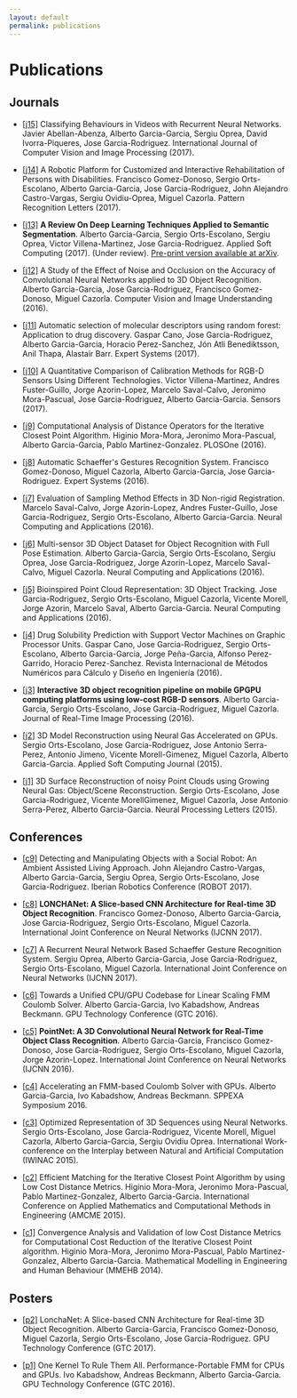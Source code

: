 ```yaml
---
layout: default
permalink: publications
---
```


# Publications

## Journals

- [[j15]](https://www.igi-global.com/article/classifying-behaviours-in-videos-with-recurrent-neural-networks/195006) Classifying Behaviours in Videos with Recurrent Neural Networks. Javier Abellan-Abenza, Alberto Garcia-Garcia, Sergiu Oprea, David Ivorra-Piqueres, Jose Garcia-Rodriguez. International Journal of Computer Vision and Image Processing (2017).

- [[j14]](http://www.sciencedirect.com/science/article/pii/S0167865517301903) A Robotic Platform for Customized and Interactive Rehabilitation of Persons with Disabilities. Francisco Gomez-Donoso, Sergio Orts-Escolano, Alberto Garcia-Garcia, Jose Garcia-Rodriguez, John Alejandro Castro-Vargas, Sergiu Ovidiu-Oprea, Miguel Cazorla. Pattern Recognition Letters (2017).

- [[j13]](https://arxiv.org/abs/1704.06857) __A Review On Deep Learning Techniques Applied to Semantic Segmentation__. Alberto Garcia-Garcia, Sergio Orts-Escolano, Sergiu Oprea, Victor Villena-Martinez, Jose Garcia-Rodriguez. Applied Soft Computing (2017). (Under review). [Pre-print version available at arXiv](https://arxiv.org/abs/1704.06857).

- [[j12]](http://www.sciencedirect.com/science/article/pii/S1077314217301182) A Study of the Effect of Noise and Occlusion on the Accuracy of Convolutional Neural Networks applied to 3D Object Recognition. Alberto Garcia-Garcia, Jose Garcia-Rodriguez, Francisco Gomez-Donoso, Miguel Cazorla. Computer Vision and Image Understanding (2016).

- [[j11]](http://www.sciencedirect.com/science/article/pii/S0957417416306819) Automatic selection of molecular descriptors using random forest: Application to drug discovery. Gaspar Cano, Jose Garcia-Rodriguez, Alberto Garcia-Garcia, Horacio Perez-Sanchez, Jón Atli Benediktsson, Anil Thapa, Alastair Barr. Expert Systems (2017).

- [[j10]](http://www.mdpi.com/1424-8220/17/2/243/htm) A Quantitative Comparison of Calibration Methods for RGB-D Sensors Using Different Technologies. Victor Villena-Martinez, Andres Fuster-Guillo, Jorge Azorin-Lopez, Marcelo Saval-Calvo, Jeronimo Mora-Pascual, Jose Garcia-Rodriguez, Alberto Garcia-Garcia. Sensors (2017).

- [[j9]](http://journals.plos.org/plosone/article?id=10.1371/journal.pone.0164694) Computational Analysis of Distance Operators for the Iterative Closest Point Algorithm. Higinio Mora-Mora, Jeronimo Mora-Pascual, Alberto Garcia-Garcia, Pablo Martinez-Gonzalez. PLOSOne (2016).

- [[j8]](http://onlinelibrary.wiley.com/doi/10.1111/exsy.12160/abstract) Automatic Schaeffer's Gestures Recognition System. Francisco Gomez-Donoso, Miguel Cazorla, Alberto Garcia-Garcia, Jose Garcia-Rodriguez. Expert Systems (2016).

- [[j7]](http://link.springer.com/article/10.1007/s00521-016-2258-z) Evaluation of Sampling Method Effects in 3D Non-rigid Registration. Marcelo Saval-Calvo, Jorge Azorin-Lopez, Andres Fuster-Guillo, Jose Garcia-Rodriguez, Sergio Orts-Escolano, Alberto Garcia-Garcia. Neural Computing and Applications (2016).

- [[j6]](http://link.springer.com/article/10.1007%2Fs00521-016-2224-9) Multi-sensor 3D Object Dataset for Object Recognition with Full Pose Estimation. Alberto Garcia-Garcia, Sergio Orts-Escolano, Sergiu Oprea, Jose Garcia-Rodriguez, Jorge Azorin-Lopez, Marcelo Saval-Calvo, Miguel Cazorla. Neural Computing and Applications (2016).

- [[j5]](http://link.springer.com/article/10.1007/s00521-016-2585-0) Bioinspired Point Cloud Representation: 3D Object Tracking. Jose Garcia-Rodriguez, Sergio Orts-Escolano, Miguel Cazorla, Vicente Morell, Jorge Azorin, Marcelo Saval, Alberto Garcia-Garcia. Neural Computing and Applications (2016). 

- [[j4]](http://www.sciencedirect.com/science/article/pii/S0213131516000067) Drug Solubility Prediction with Support Vector Machines on Graphic Processor Units. Gaspar Cano, Jose Garcia-Rodriguez, Sergio Orts-Escolano, Alberto Garcia-Garcia, Jorge Peña-Garcia, Alfonso Perez-Garrido, Horacio Perez-Sanchez. Revista Internacional de Métodos Numéricos para Cálculo y Diseño en Ingeniería (2016).

- [[j3]](http://link.springer.com/article/10.1007/s11554-016-0607-x) __Interactive 3D object recognition pipeline on mobile GPGPU computing platforms using low-cost RGB-D sensors__. Alberto Garcia-Garcia, Sergio Orts-Escolano, Jose Garcia-Rodriguez, Miguel Cazorla. Journal of Real-Time Image Processing (2016).

- [[j2]](http://www.sciencedirect.com/science/article/pii/S1568494615002008) 3D Model Reconstruction using Neural Gas Accelerated on GPUs. Sergio Orts-Escolano, Jose Garcia-Rodriguez, Jose Antonio Serra-Perez, Antonio Jimeno, Vicente Morell-Gimenez, Miguel Cazorla, Alberto Garcia-Garcia. Applied Soft Computing Journal (2015).

- [[j1]](http://link.springer.com/article/10.1007%2Fs11063-015-9421-x) 3D Surface Reconstruction of noisy Point Clouds using Growing Neural Gas: Object/Scene Reconstruction. Sergio Orts-Escolano, Jose Garcia-Rodriguez, Vicente MorellGimenez, Miguel Cazorla, Jose Antonio Serra-Perez, Alberto Garcia-Garcia. Neural Processing Letters (2015).

## Conferences

- [[c9]](https://link.springer.com/chapter/10.1007/978-3-319-70833-1_50) Detecting and Manipulating Objects with a Social Robot: An Ambient Assisted Living Approach. John Alejandro Castro-Vargas, Alberto Garcia-Garcia, Sergiu Oprea, Sergio Orts-Escolano, Jose Garcia-Rodriguez. Iberian Robotics Conference (ROBOT 2017).

- [[c8]](http://ieeexplore.ieee.org/abstract/document/7965883/) __LONCHANet: A Slice-based CNN Architecture for Real-time 3D Object Recognition__. Francisco Gomez-Donoso, Alberto Garcia-Garcia, Jose Garcia-Rodriguez, Sergio Orts-Escolano, Miguel Cazorla. International Joint Conference on Neural Networks (IJCNN 2017).

- [[c7]](http://ieeexplore.ieee.org/abstract/document/7965885/) A Recurrent Neural Network Based Schaeffer Gesture Recognition System. Sergiu Oprea, Alberto Garcia-Garcia, Jose Garcia-Rodriguez, Sergio Orts-Escolano, Miguel Cazorla. International Joint Conference on Neural Networks (IJCNN 2017).

- [[c6]](http://on-demand.gputechconf.com/gtc/2016/presentation/s6286-albert-garcia-towards-a-unified-cpu-gpu-codebase.pdf) Towards a Unified CPU/GPU Codebase for Linear Scaling FMM Coulomb Solver. Alberto Garcia-Garcia, Ivo Kabadshow, Andreas Beckmann. GPU Technology Conference (GTC 2016).

- [[c5]](http://ieeexplore.ieee.org/abstract/document/7727386/) __PointNet: A 3D Convolutional Neural Network for Real-Time Object Class Recognition__. Alberto Garcia-Garcia, Francisco Gomez-Donoso, Jose Garcia-Rodriguez, Sergio Orts-Escolano, Miguel Cazorla, Jorge Azorin-Lopez. International Joint Conference on Neural Networks (IJCNN 2016).

- [[c4]](http://link.springer.com/chapter/10.1007/978-3-319-40528-5_22) Accelerating an FMM-based Coulomb Solver with GPUs. Alberto Garcia-Garcia, Ivo Kabadshow, Andreas Beckmann. SPPEXA Symposium 2016.

- [[c3]](http://link.springer.com/chapter/10.1007/978-3-319-18833-1_27) Optimized Representation of 3D Sequences using Neural Networks. Sergio Orts-Escolano, Jose Garcia-Rodriguez, Vicente Morell, Miguel Cazorla, Alberto Garcia-Garcia, Sergiu Ovidiu Oprea. International Work-conference on the Interplay between Natural and Artificial Computation (IWINAC 2015). 

- [[c2]]() Efficient Matching for the Iterative Closest Point Algorithm by using Low Cost Distance Metrics. Higinio Mora-Mora, Jeronimo Mora-Pascual, Pablo Martinez-Gonzalez, Alberto Garcia-Garcia. International Conference on Applied Mathematics and Computational Methods in Engineering (AMCME 2015).

- [[c1]]() Convergence Analysis and Validation of low Cost Distance Metrics for Computational Cost Reduction of the Iterative Closest Point algorithm. Higinio Mora-Mora, Jeronimo Mora-Pascual, Pablo Martinez-Gonzalez, Alberto Garcia-Garcia. Mathematical Modelling in Engineering and Human Behaviour (MMEHB 2014).

## Posters

- [[p2]](http://www.dtic.ua.es/~agarcia/en/publications/%7Bhttp://www.gputechconf.com/resources/poster-gallery/2017/deep-learning-artificial-intelligence) LonchaNet: A Slice-based CNN Architecture for Real-time 3D Object Recognition. Alberto Garcia-Garcia, Francisco Gomez-Donoso, Miguel Cazorla, Sergio Orts-Escolano, Jose Garcia-Rodriguez. GPU Technology Conference (GTC 2017).

- [[p1]](http://www.gputechconf.com/resources/poster-gallery/2016/algorithms) One Kernel To Rule Them All. Performance-Portable FMM for CPUs and GPUs. Ivo Kabadshow, Andreas Beckmann, Alberto Garcia-Garcia. GPU Technology Conference (GTC 2016).
